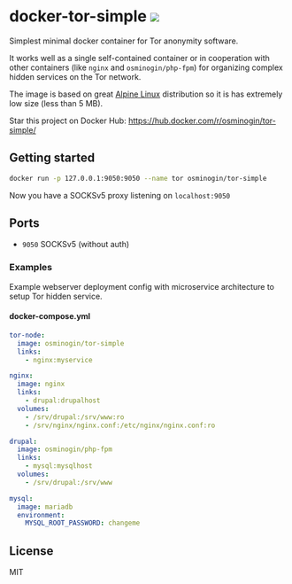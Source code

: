 # docker-tor-simple [![](https://images.microbadger.com/badges/image/osminogin/tor-simple.svg)](https://microbadger.com/images/osminogin/tor-simple)


Simplest minimal docker container for Tor anonymity software. 

It works well as a single self-contained container or in cooperation with other containers (like `nginx` and `osminogin/php-fpm`) for organizing complex hidden services on the Tor network.

The image is based on great [Alpine Linux](https://alpinelinux.org/) distribution so it is has extremely low size (less than 5 MB).

Star this project on Docker Hub: https://hub.docker.com/r/osminogin/tor-simple/


## Getting started

```bash
docker run -p 127.0.0.1:9050:9050 --name tor osminogin/tor-simple
```

Now you have a SOCKSv5 proxy listening on `localhost:9050`


## Ports

* `9050` SOCKSv5 (without auth)


### Examples 

Example webserver deployment config with microservice architecture to setup Tor hidden service. 


#### docker-compose.yml

```yaml
tor-node:
  image: osminogin/tor-simple
  links: 
    - nginx:myservice

nginx:
  image: nginx
  links:
    - drupal:drupalhost
  volumes:
    - /srv/drupal:/srv/www:ro
    - /srv/nginx/nginx.conf:/etc/nginx/nginx.conf:ro

drupal:
  image: osminogin/php-fpm
  links:
    - mysql:mysqlhost
  volumes:
    - /srv/drupal:/srv/www

mysql:
  image: mariadb
  environment:
    MYSQL_ROOT_PASSWORD: changeme
```


## License

MIT
